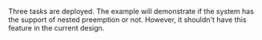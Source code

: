 Three tasks are deployed. The example will demonstrate if the system has the support of nested preemption or not.
However, it shouldn't have this feature in the current design.
